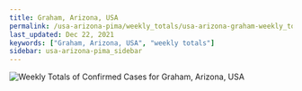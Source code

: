 ```yaml
---
title: Graham, Arizona, USA
permalink: /usa-arizona-pima/weekly_totals/usa-arizona-graham-weekly_totals.html
last_updated: Dec 22, 2021
keywords: ["Graham, Arizona, USA", "weekly totals"]
sidebar: usa-arizona-pima_sidebar
---
```


![Weekly Totals of Confirmed Cases for Graham, Arizona, USA](/covid_tracker/images/graphs/usa-arizona-graham-weekly_totals_graph.png)
